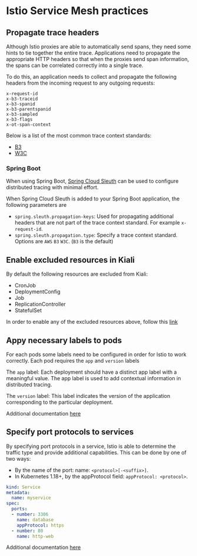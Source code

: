 # Istio Service Mesh practices

## Propagate trace headers
Although Istio proxies are able to automatically send spans, they need some hints to tie together the entire trace. Applications need to propagate the appropriate HTTP headers so that when the proxies send span information, the spans can be correlated correctly into a single trace.

To do this, an application needs to collect and propagate the following headers from the incoming request to any outgoing requests:
```basic
x-request-id
x-b3-traceid
x-b3-spanid
x-b3-parentspanid
x-b3-sampled
x-b3-flags
x-ot-span-context
```
Below is a list of the most common trace context standards:
- [B3](https://github.com/openzipkin/b3-propagation)
- [W3C](https://www.w3.org/TR/trace-context/)

### Spring Boot
When using Spring Boot, [Spring Cloud Sleuth](https://spring.io/projects/spring-cloud-sleuth#overview) can be used to configure distributed tracing with minimal effort.

When Spring Cloud Sleuth is added to your Spring Boot application, the following parameters are 
- `spring.sleuth.propagation-keys`: Used for propagating additional headers that are not part of the trace context standard. For example `x-request-id`.
- `spring.sleuth.propagation.type`: Specify a trace context standard. Options are `AWS` `B3` `W3C`. (`B3` is the default)

## Enable excluded resources in Kiali
By default the following resources are excluded from Kiali:
- CronJob
- DeploymentConfig
- Job
- ReplicationController
- StatefulSet

In order to enable any of the excluded resources above, follow this [link](https://access.redhat.com/solutions/5359141)

## Appy necessary labels to pods
For each pods some labels need to be configured in order for Istio to work correctly.
Each pod requires the `app` and `version` labels

The `app` label: Each deployment should have a distinct app label with a meaningful value. The app label is used to add contextual information in distributed tracing.

The `version` label: This label indicates the version of the application corresponding to the particular deployment.

Additional documentation [here](https://istio.io/latest/docs/ops/deployment/requirements/)

## Specify port protocols to services
By specifying port protocols in a service, Istio is able to determine the traffic type and provide additional capabilities.
This can be done by one of two ways:
- By the name of the port: name: `<protocol>[-<suffix>]`.
- In Kubernetes 1.18+, by the appProtocol field: `appProtocol: <protocol>`.

```yaml
kind: Service
metadata:
  name: myservice
spec:
  ports:
  - number: 3306
    name: database
    appProtocol: https
  - number: 80
    name: http-web
```

Additional documentation [here](https://istio.io/latest/docs/ops/deployment/requirements/)
